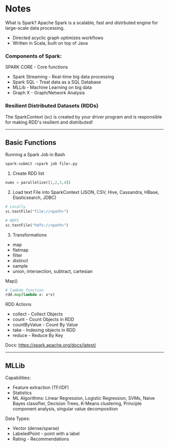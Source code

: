 # Notes

What is Spark? Apache Spark is a scalable, fast and distrbuted engine for large-scale data processing.
- Directed acyclic graph optimizes workflows
- Written in Scala, built on top of Java

### Components of Spark:
SPARK CORE - Core functions
- Spark Streaming - Real-time big data processing
- Spark SQL - Treat data as a SQL Database
- MLLib - Machine Learning on big data
- Graph X - Graph/Network Analysis

### Resilient Distributed Datasets (RDDs)
The SparkContext (sc) is created by your driver program and is responsible for making RDD's resilient and distributed!

----------------------------------------------------------------------------------------------------
## Basic Functions

Running a Spark Job in Bash
```sh
spark-submit <spark job file>.py
```

1. Create RDD list 
```python
nums = parallelize([1,2,3,4])
```

2. Load text File into SparkContext (JSON, CSV, Hive, Cassandra, HBase, Elasticsearch, JDBC)
```python
# Locally
sc.textFile("file://<path>")

# HDFS
sc.textFile("hdfs://<path>")
```

3. Transformations
- map
- flatmap
- filter
- distinct
- sample
- union, intersection, subtract, cartesian

Map()
```python
# lambda function 
rdd.map(lambda x: x*x)
```

RDD Actions
- collect - Collect Objects
- count - Count Objects in RDD
- countByValue - Count By Value
- take - Indexing objects in RDD
- reduce - Reduce By Key

Docs: https://spark.apache.org/docs/latest/

-------------------------------------------------------------------------------------------------------------

## MLLib

Capabilities: 
- Feature extraction (TF/IDF)
- Statistics
- ML Algorithms: Linear Regression, Logistic Regression, SVMs, Naive Bayes classifier, Decision Trees, K-Means clustering, Principle component analysis, singular value decomposition

Data Types:
- Vector (dense/sparse)
- LabeledPoint - point with a label 
- Rating - Recommendations
